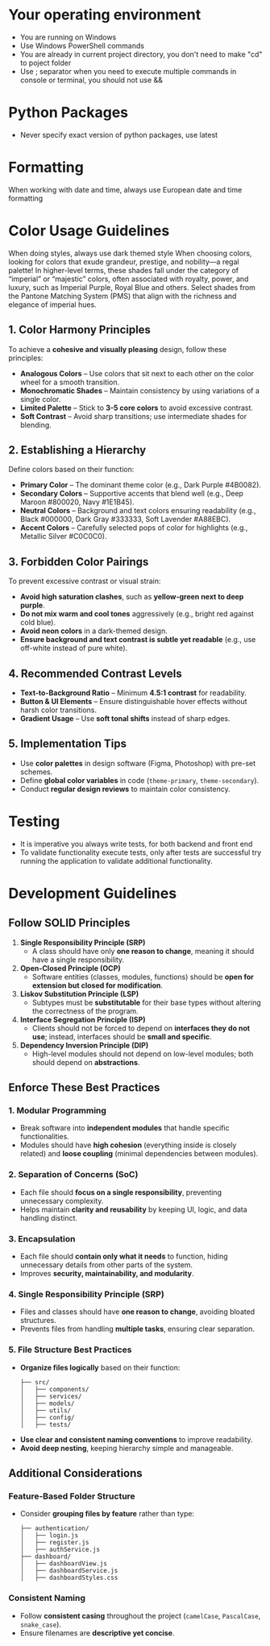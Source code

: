 # Your operating environment
- You are running on Windows
- Use Windows PowerShell commands
- You are already in current project directory, you don't need to make "cd" to poject folder
- Use ; separator when you need to execute multiple commands in console or terminal, you should not use &&

# Python Packages
- Never specify exact version of python packages, use latest

# Formatting
When working with date and time, always use European date and time formatting

# Color Usage Guidelines
When doing styles, always use dark themed style
When choosing colors, looking for colors that exude grandeur, prestige, and nobility—a regal palette! 
In higher-level terms, these shades fall under the category of “imperial” or “majestic” colors, often associated with royalty, power, and luxury, such as Imperial Purple, Royal Blue and others. 
Select shades from the Pantone Matching System (PMS) that align with the richness and elegance of imperial hues.

## **1. Color Harmony Principles**
To achieve a **cohesive and visually pleasing** design, follow these principles:
- **Analogous Colors** – Use colors that sit next to each other on the color wheel for a smooth transition.
- **Monochromatic Shades** – Maintain consistency by using variations of a single color.
- **Limited Palette** – Stick to **3-5 core colors** to avoid excessive contrast.
- **Soft Contrast** – Avoid sharp transitions; use intermediate shades for blending.

## **2. Establishing a Hierarchy**
Define colors based on their function:
- **Primary Color** – The dominant theme color (e.g., Dark Purple #4B0082).
- **Secondary Colors** – Supportive accents that blend well (e.g., Deep Maroon #800020, Navy #1E1B45).
- **Neutral Colors** – Background and text colors ensuring readability (e.g., Black #000000, Dark Gray #333333, Soft Lavender #A88EBC).
- **Accent Colors** – Carefully selected pops of color for highlights (e.g., Metallic Silver #C0C0C0).

## **3. Forbidden Color Pairings**
To prevent excessive contrast or visual strain:
- **Avoid high saturation clashes**, such as **yellow-green next to deep purple**.
- **Do not mix warm and cool tones** aggressively (e.g., bright red against cold blue).
- **Avoid neon colors** in a dark-themed design.
- **Ensure background and text contrast is subtle yet readable** (e.g., use off-white instead of pure white).

## **4. Recommended Contrast Levels**
- **Text-to-Background Ratio** – Minimum **4.5:1 contrast** for readability.
- **Button & UI Elements** – Ensure distinguishable hover effects without harsh color transitions.
- **Gradient Usage** – Use **soft tonal shifts** instead of sharp edges.

## **5. Implementation Tips**
- Use **color palettes** in design software (Figma, Photoshop) with pre-set schemes.
- Define **global color variables** in code (`theme-primary`, `theme-secondary`).
- Conduct **regular design reviews** to maintain color consistency.

# Testing
- It is imperative you always write tests, for both backend and front end
- To validate functionality execute tests, only after tests are successful try running the application to validate additional functionality.

# Development Guidelines
## **Follow SOLID Principles**
1. **Single Responsibility Principle (SRP)**  
   - A class should have only **one reason to change**, meaning it should have a single responsibility.
2. **Open-Closed Principle (OCP)**  
   - Software entities (classes, modules, functions) should be **open for extension but closed for modification**.
3. **Liskov Substitution Principle (LSP)**  
   - Subtypes must be **substitutable** for their base types without altering the correctness of the program.
4. **Interface Segregation Principle (ISP)**  
   - Clients should not be forced to depend on **interfaces they do not use**; instead, interfaces should be **small and specific**.
5. **Dependency Inversion Principle (DIP)**  
   - High-level modules should not depend on low-level modules; both should depend on **abstractions**.
## **Enforce These Best Practices**
### **1. Modular Programming**
- Break software into **independent modules** that handle specific functionalities.
- Modules should have **high cohesion** (everything inside is closely related) and **loose coupling** (minimal dependencies between modules).
### **2. Separation of Concerns (SoC)**
- Each file should **focus on a single responsibility**, preventing unnecessary complexity.
- Helps maintain **clarity and reusability** by keeping UI, logic, and data handling distinct.
### **3. Encapsulation**
- Each file should **contain only what it needs** to function, hiding unnecessary details from other parts of the system.
- Improves **security, maintainability, and modularity**.
### **4. Single Responsibility Principle (SRP)**
- Files and classes should have **one reason to change**, avoiding bloated structures.
- Prevents files from handling **multiple tasks**, ensuring clear separation.
### **5. File Structure Best Practices**
- **Organize files logically** based on their function:
  ```
  ├── src/
  │   ├── components/
  │   ├── services/
  │   ├── models/
  │   ├── utils/
  │   ├── config/
  │   ├── tests/
  ```
- **Use clear and consistent naming conventions** to improve readability.
- **Avoid deep nesting**, keeping hierarchy simple and manageable.
## **Additional Considerations**
### **Feature-Based Folder Structure**
- Consider **grouping files by feature** rather than type:
  ```
  ├── authentication/
  │   ├── login.js
  │   ├── register.js
  │   ├── authService.js
  ├── dashboard/
  │   ├── dashboardView.js
  │   ├── dashboardService.js
  │   ├── dashboardStyles.css
  ```
### **Consistent Naming**
- Follow **consistent casing** throughout the project (`camelCase`, `PascalCase`, `snake_case`).
- Ensure filenames are **descriptive yet concise**.